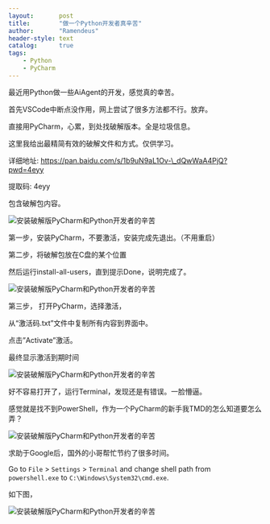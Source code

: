 ```yaml
---
layout:       post
title:        "做一个Python开发者真辛苦"
author:       "Ramendeus"
header-style: text
catalog:      true
tags:
    - Python
    - PyCharm
---
```


最近用Python做一些AiAgent的开发，感觉真的幸苦。

首先VSCode中断点没作用，网上尝试了很多方法都不行。放弃。

直接用PyCharm，心累，到处找破解版本。全是垃圾信息。

这里我给出最精简有效的破解文件和方式。仅供学习。

详细地址: https://pan.baidu.com/s/1b9uN9aL1Ov-\_dQwWaA4PjQ?pwd=4eyy

提取码: 4eyy

包含破解包内容。

![安装破解版PyCharm和Python开发者的辛苦](https://www.shxcj.com/wp-content/uploads/2025/03/e71c88a0-536f-4b6d-8fd7-ac21f6f6b149.jpg)

第一步，安装PyCharm，不要激活，安装完成先退出。（不用重启）

第二步，将破解包放在C盘的某个位置

然后运行install-all-users，直到提示Done，说明完成了。

![安装破解版PyCharm和Python开发者的辛苦](https://www.shxcj.com/wp-content/uploads/2025/03/94bcfac2-5aea-4136-9582-dd95d4445f50.png)

第三步， 打开PyCharm，选择激活，

从“激活码.txt”文件中复制所有内容到界面中。

点击”Activate”激活。

最终显示激活到期时间

![安装破解版PyCharm和Python开发者的辛苦](https://www.shxcj.com/wp-content/uploads/2025/03/ca800891-5d29-47ca-b4fc-45af458e590b.png)

好不容易打开了，运行Terminal，发现还是有错误。一脸懵逼。

感觉就是找不到PowerShell，作为一个PyCharm的新手我TMD的怎么知道要怎么弄？

![安装破解版PyCharm和Python开发者的辛苦](https://www.shxcj.com/wp-content/uploads/2025/03/5c665b0a-e086-4275-9143-5544fb7b8efc.png)

求助于Google后，国外的小哥帮忙节约了很多时间。

Go to `File` > `Settings` > `Terminal` and change shell path from `powershell.exe` to `C:\Windows\System32\cmd.exe`.

如下图，

![安装破解版PyCharm和Python开发者的辛苦](https://www.shxcj.com/wp-content/uploads/2025/03/a549d40e-0c35-424e-bc7f-cd4e58484e12.png)

